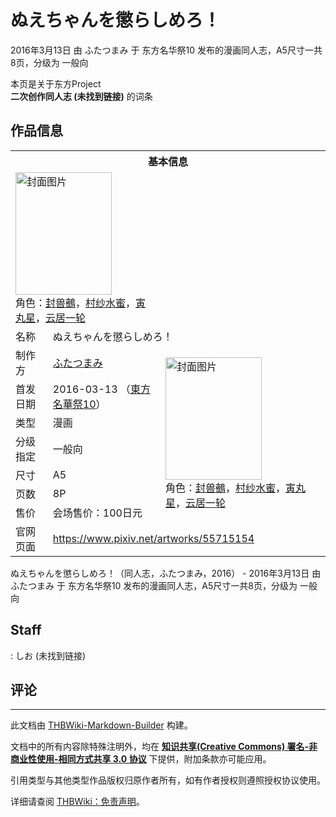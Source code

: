 # ぬえちゃんを懲らしめろ！

<!-- source html: G:\repos\THBWiki-Markdown-Builder\THBWikiMarkdown\Temp\main\b\b1\ns0%3A%E3%81%AC%E3%81%88%E3%81%A1%E3%82%83%E3%82%93%E3%82%92%E6%87%B2%E3%82%89%E3%81%97%E3%82%81%E3%82%8D%EF%BC%81.html -->

2016年3月13日 由 ふたつまみ 于 东方名华祭10 发布的漫画同人志，A5尺寸一共8页，分级为 一般向

本页是关于东方Project  
 **二次创作同人志 (未找到链接)** 的词条
## 作品信息

<table><tbody><tr><th colspan="3">基本信息</th></tr><tr><td class="cover-artwork-mobile" colspan="2"><a href="./文件-ぬえちゃんを懲らしめろ！封面.jpg.md" class="image" title="封面图片"><img alt="封面图片" src="https://upload.thwiki.cc/thumb/5/5d/%E3%81%AC%E3%81%88%E3%81%A1%E3%82%83%E3%82%93%E3%82%92%E6%87%B2%E3%82%89%E3%81%97%E3%82%81%E3%82%8D%EF%BC%81%E5%B0%81%E9%9D%A2.jpg/154px-%E3%81%AC%E3%81%88%E3%81%A1%E3%82%83%E3%82%93%E3%82%92%E6%87%B2%E3%82%89%E3%81%97%E3%82%81%E3%82%8D%EF%BC%81%E5%B0%81%E9%9D%A2.jpg" decoding="async" loading="lazy" width="154" height="196" srcset="https://upload.thwiki.cc/thumb/5/5d/%E3%81%AC%E3%81%88%E3%81%A1%E3%82%83%E3%82%93%E3%82%92%E6%87%B2%E3%82%89%E3%81%97%E3%82%81%E3%82%8D%EF%BC%81%E5%B0%81%E9%9D%A2.jpg/231px-%E3%81%AC%E3%81%88%E3%81%A1%E3%82%83%E3%82%93%E3%82%92%E6%87%B2%E3%82%89%E3%81%97%E3%82%81%E3%82%8D%EF%BC%81%E5%B0%81%E9%9D%A2.jpg 1.5x, https://upload.thwiki.cc/thumb/5/5d/%E3%81%AC%E3%81%88%E3%81%A1%E3%82%83%E3%82%93%E3%82%92%E6%87%B2%E3%82%89%E3%81%97%E3%82%81%E3%82%8D%EF%BC%81%E5%B0%81%E9%9D%A2.jpg/308px-%E3%81%AC%E3%81%88%E3%81%A1%E3%82%83%E3%82%93%E3%82%92%E6%87%B2%E3%82%89%E3%81%97%E3%82%81%E3%82%8D%EF%BC%81%E5%B0%81%E9%9D%A2.jpg 2x" data-file-width="880" data-file-height="1120"></a><div class="cover-char">角色：<a href="./封兽鵺.md" title="封兽鵺">封兽鵺</a>，<a href="./村纱水蜜.md" title="村纱水蜜">村纱水蜜</a>，<a href="./寅丸星.md" title="寅丸星">寅丸星</a>，<a href="./云居一轮.md" title="云居一轮">云居一轮</a></div></td>
</tr><tr><td class="label">名称</td><td colspan="2"> ぬえちゃんを懲らしめろ！ </td></tr><tr><td class="label">制作方</td><td><a href="./ふたつまみ.md" title="ふたつまみ">ふたつまみ</a></td><td class="cover-artwork" rowspan="7" style="min-width:196px;"><a href="./文件-ぬえちゃんを懲らしめろ！封面.jpg.md" class="image" title="封面图片"><img alt="封面图片" src="https://upload.thwiki.cc/thumb/5/5d/%E3%81%AC%E3%81%88%E3%81%A1%E3%82%83%E3%82%93%E3%82%92%E6%87%B2%E3%82%89%E3%81%97%E3%82%81%E3%82%8D%EF%BC%81%E5%B0%81%E9%9D%A2.jpg/154px-%E3%81%AC%E3%81%88%E3%81%A1%E3%82%83%E3%82%93%E3%82%92%E6%87%B2%E3%82%89%E3%81%97%E3%82%81%E3%82%8D%EF%BC%81%E5%B0%81%E9%9D%A2.jpg" decoding="async" loading="lazy" width="154" height="196" srcset="https://upload.thwiki.cc/thumb/5/5d/%E3%81%AC%E3%81%88%E3%81%A1%E3%82%83%E3%82%93%E3%82%92%E6%87%B2%E3%82%89%E3%81%97%E3%82%81%E3%82%8D%EF%BC%81%E5%B0%81%E9%9D%A2.jpg/231px-%E3%81%AC%E3%81%88%E3%81%A1%E3%82%83%E3%82%93%E3%82%92%E6%87%B2%E3%82%89%E3%81%97%E3%82%81%E3%82%8D%EF%BC%81%E5%B0%81%E9%9D%A2.jpg 1.5x, https://upload.thwiki.cc/thumb/5/5d/%E3%81%AC%E3%81%88%E3%81%A1%E3%82%83%E3%82%93%E3%82%92%E6%87%B2%E3%82%89%E3%81%97%E3%82%81%E3%82%8D%EF%BC%81%E5%B0%81%E9%9D%A2.jpg/308px-%E3%81%AC%E3%81%88%E3%81%A1%E3%82%83%E3%82%93%E3%82%92%E6%87%B2%E3%82%89%E3%81%97%E3%82%81%E3%82%8D%EF%BC%81%E5%B0%81%E9%9D%A2.jpg 2x" data-file-width="880" data-file-height="1120"></a><div class="cover-char">角色：<a href="./封兽鵺.md" title="封兽鵺">封兽鵺</a>，<a href="./村纱水蜜.md" title="村纱水蜜">村纱水蜜</a>，<a href="./寅丸星.md" title="寅丸星">寅丸星</a>，<a href="./云居一轮.md" title="云居一轮">云居一轮</a></div></td>
</tr><tr><td class="label">首发日期</td><td>2016-03-13&#160;（<a href="/展会作品列表?e=%E4%B8%9C%E6%96%B9%E5%90%8D%E5%8D%8E%E7%A5%AD%2310">東方名華祭10</a>）</td></tr><tr><td class="label">类型</td><td>漫画</td></tr><tr><td class="label">分级指定</td><td>一般向</td></tr><tr><td class="label">尺寸</td><td>A5</td></tr><tr><td class="label">页数</td><td>8P</td></tr><tr><td class="label">售价</td><td>会场售价：100日元</td></tr>
<tr><td class="label">官网页面</td><td colspan="2"><a rel="nofollow" class="external free" href="https://www.pixiv.net/artworks/55715154">https://www.pixiv.net/artworks/55715154</a></td></tr></tbody></table>

ぬえちゃんを懲らしめろ！（同人志，ふたつまみ，2016） - 2016年3月13日 由 ふたつまみ 于 东方名华祭10 发布的漫画同人志，A5尺寸一共8页，分级为 一般向
## Staff
: しお (未找到链接)

## 评论




---

此文档由 [THBWiki-Markdown-Builder](https://github.com/Delsin-Yu/THBWiki-Markdown-Builder) 构建。

文档中的所有内容除特殊注明外，均在 [**知识共享(Creative Commons) 署名-非商业性使用-相同方式共享 3.0 协议**](https://creativecommons.org/licenses/by-sa/3.0/deed.zh-hans) 下提供，附加条款亦可能应用。

引用类型与其他类型作品版权归原作者所有，如有作者授权则遵照授权协议使用。

详细请查阅 [THBWiki：免责声明](https://thbwiki.cc/THBWiki:%E5%85%8D%E8%B4%A3%E5%A3%B0%E6%98%8E)。

